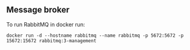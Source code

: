 ## Message broker

To run RabbitMQ in docker run:
```
docker run -d --hostname rabbitmq --name rabbitmq -p 5672:5672 -p 15672:15672 rabbitmq:3-management
```